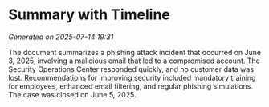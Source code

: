 # Summary with Timeline

*Generated on 2025-07-14 19:31*

The document summarizes a phishing attack incident that occurred on June 3, 2025, involving a malicious email that led to a compromised account. The Security Operations Center responded quickly, and no customer data was lost. Recommendations for improving security included mandatory training for employees, enhanced email filtering, and regular phishing simulations. The case was closed on June 5, 2025.